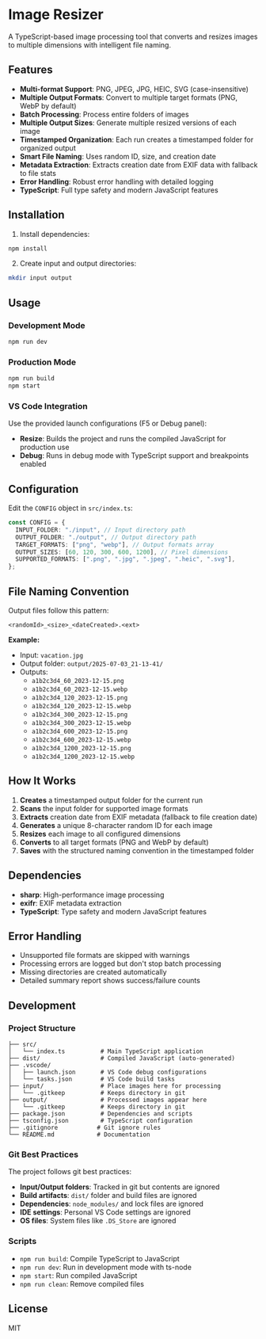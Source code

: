 # Image Resizer

A TypeScript-based image processing tool that converts and resizes images to multiple dimensions with intelligent file naming.

## Features

- **Multi-format Support**: PNG, JPEG, JPG, HEIC, SVG (case-insensitive)
- **Multiple Output Formats**: Convert to multiple target formats (PNG, WebP by default)
- **Batch Processing**: Process entire folders of images
- **Multiple Output Sizes**: Generate multiple resized versions of each image
- **Timestamped Organization**: Each run creates a timestamped folder for organized output
- **Smart File Naming**: Uses random ID, size, and creation date
- **Metadata Extraction**: Extracts creation date from EXIF data with fallback to file stats
- **Error Handling**: Robust error handling with detailed logging
- **TypeScript**: Full type safety and modern JavaScript features

## Installation

1. Install dependencies:

```bash
npm install
```

2. Create input and output directories:

```bash
mkdir input output
```

## Usage

### Development Mode

```bash
npm run dev
```

### Production Mode

```bash
npm run build
npm start
```

### VS Code Integration

Use the provided launch configurations (F5 or Debug panel):

- **Resize**: Builds the project and runs the compiled JavaScript for production use
- **Debug**: Runs in debug mode with TypeScript support and breakpoints enabled

## Configuration

Edit the `CONFIG` object in `src/index.ts`:

```typescript
const CONFIG = {
  INPUT_FOLDER: "./input", // Input directory path
  OUTPUT_FOLDER: "./output", // Output directory path
  TARGET_FORMATS: ["png", "webp"], // Output formats array
  OUTPUT_SIZES: [60, 120, 300, 600, 1200], // Pixel dimensions
  SUPPORTED_FORMATS: [".png", ".jpg", ".jpeg", ".heic", ".svg"],
};
```

## File Naming Convention

Output files follow this pattern:

```
<randomId>_<size>_<dateCreated>.<ext>
```

**Example:**

- Input: `vacation.jpg`
- Output folder: `output/2025-07-03_21-13-41/`
- Outputs:
  - `a1b2c3d4_60_2023-12-15.png`
  - `a1b2c3d4_60_2023-12-15.webp`
  - `a1b2c3d4_120_2023-12-15.png`
  - `a1b2c3d4_120_2023-12-15.webp`
  - `a1b2c3d4_300_2023-12-15.png`
  - `a1b2c3d4_300_2023-12-15.webp`
  - `a1b2c3d4_600_2023-12-15.png`
  - `a1b2c3d4_600_2023-12-15.webp`
  - `a1b2c3d4_1200_2023-12-15.png`
  - `a1b2c3d4_1200_2023-12-15.webp`

## How It Works

1. **Creates** a timestamped output folder for the current run
2. **Scans** the input folder for supported image formats
3. **Extracts** creation date from EXIF metadata (fallback to file creation date)
4. **Generates** a unique 8-character random ID for each image
5. **Resizes** each image to all configured dimensions
6. **Converts** to all target formats (PNG and WebP by default)
7. **Saves** with the structured naming convention in the timestamped folder

## Dependencies

- **sharp**: High-performance image processing
- **exifr**: EXIF metadata extraction
- **TypeScript**: Type safety and modern JavaScript features

## Error Handling

- Unsupported file formats are skipped with warnings
- Processing errors are logged but don't stop batch processing
- Missing directories are created automatically
- Detailed summary report shows success/failure counts

## Development

### Project Structure

```
├── src/
│   └── index.ts          # Main TypeScript application
├── dist/                 # Compiled JavaScript (auto-generated)
├── .vscode/
│   ├── launch.json       # VS Code debug configurations
│   └── tasks.json        # VS Code build tasks
├── input/                # Place images here for processing
│   └── .gitkeep          # Keeps directory in git
├── output/               # Processed images appear here
│   └── .gitkeep          # Keeps directory in git
├── package.json          # Dependencies and scripts
├── tsconfig.json         # TypeScript configuration
├── .gitignore           # Git ignore rules
└── README.md            # Documentation
```

### Git Best Practices

The project follows git best practices:

- **Input/Output folders**: Tracked in git but contents are ignored
- **Build artifacts**: `dist/` folder and build files are ignored
- **Dependencies**: `node_modules/` and lock files are ignored
- **IDE settings**: Personal VS Code settings are ignored
- **OS files**: System files like `.DS_Store` are ignored

### Scripts

- `npm run build`: Compile TypeScript to JavaScript
- `npm run dev`: Run in development mode with ts-node
- `npm start`: Run compiled JavaScript
- `npm run clean`: Remove compiled files

## License

MIT
